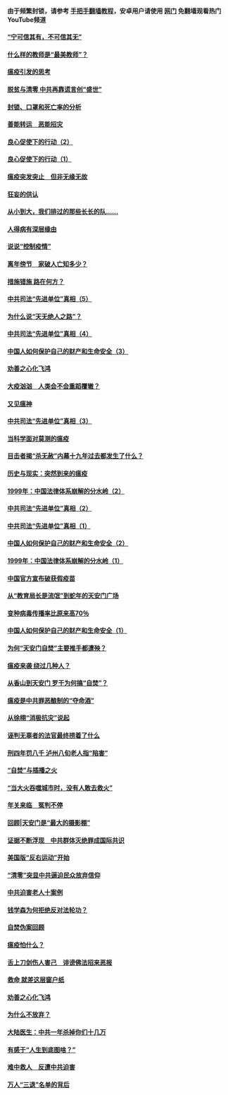 #### 由于频繁封锁，请参考 [手把手翻墙教程](https://github.com/gfw-breaker/guides/wiki/)，安卓用户请使用 [网门](https://github.com/gfw-breaker/nogfw/blob/master/dl.md?t=03111700) 免翻墙观看热门YouTube频道 

#### [“宁可信其有，不可信其无”](../pages/19/421691.md?t=03111700) 

#### [什么样的教师是“最美教师”？](../pages/19/421755.md?t=03111700) 

#### [瘟疫引发的思考](../pages/19/421594.md?t=03111700) 

#### [脱贫与清零 中共再靠谎言创“盛世”](../pages/19/421590.md?t=03111700) 

#### [封锁、口罩和死亡率的分析](../pages/19/421495.md?t=03111700) 

#### [善能转运　恶能招灾](../pages/19/421334.md?t=03111700) 

#### [良心促使下的行动（2）](../pages/19/421361.md?t=03111700) 

#### [良心促使下的行动（1）](../pages/19/421302.md?t=03111700) 

#### [瘟疫突发突止　但非无缘无故](../pages/19/421281.md?t=03111700) 

#### [狂妄的供认](../pages/19/421199.md?t=03111700) 

#### [从小到大，我们排过的那些长长的队……](../pages/19/421243.md?t=03111700) 

#### [人得病有深层缘由](../pages/19/420864.md?t=03111700) 

#### [说说“控制疫情”](../pages/19/420831.md?t=03111700) 

#### [离年傍节　家破人亡知多少？](../pages/19/420563.md?t=03111700) 

#### [措施错施  路在何方？](../pages/19/420076.md?t=03111700) 

#### [中共司法“先进单位”真相（5）](../pages/19/419453.md?t=03111700) 

#### [为什么说“天无绝人之路”？](../pages/19/419618.md?t=03111700) 

#### [中共司法“先进单位”真相（4）](../pages/19/419452.md?t=03111700) 

#### [中国人如何保护自己的财产和生命安全（3）](../pages/19/419405.md?t=03111700) 

#### [劝善之心化飞鸿](../pages/19/418758.md?t=03111700) 

#### [大疫汹汹　人类会不会重蹈覆辙？](../pages/19/419691.md?t=03111700) 

#### [又见瘟神](../pages/19/419225.md?t=03111700) 

#### [中共司法“先进单位”真相（3）](../pages/19/419451.md?t=03111700) 

#### [当科学面对莫测的瘟疫](../pages/19/419625.md?t=03111700) 

#### [目击者揭“杀无赦”内幕十九年过去都发生了什么？](../pages/19/419617.md?t=03111700) 

#### [历史与现实：突然到来的瘟疫](../pages/19/419619.md?t=03111700) 

#### [1999年：中国法律体系崩解的分水岭（2）](../pages/19/419455.md?t=03111700) 

#### [中共司法“先进单位”真相（2）](../pages/19/419450.md?t=03111700) 

#### [中共司法“先进单位”真相（1）](../pages/19/419449.md?t=03111700) 

#### [中国人如何保护自己的财产和生命安全（2）](../pages/19/419404.md?t=03111700) 

#### [1999年：中国法律体系崩解的分水岭（1）](../pages/19/419454.md?t=03111700) 

#### [中国官方宣布破获假疫苗](../pages/19/419504.md?t=03111700) 

#### [从“教育局长是流氓”到蛇年的天安门广场](../pages/19/419470.md?t=03111700) 

#### [变种病毒传播率比原来高70％](../pages/19/419456.md?t=03111700) 

#### [中国人如何保护自己的财产和生命安全（1）](../pages/19/419403.md?t=03111700) 

#### [为何“天安门自焚”主要推手都遭殃？](../pages/19/419348.md?t=03111700) 

#### [瘟疫来袭 绕过几种人？](../pages/19/419349.md?t=03111700) 

#### [从香山到天安门 罗干为何搞“自焚”？](../pages/19/419270.md?t=03111700) 

#### [瘟疫是中共罪恶酿制的“夺命酒”](../pages/19/419223.md?t=03111700) 

#### [从徐栩“消极抗灾”说起](../pages/19/419224.md?t=03111700) 

#### [诬判无辜者的法官最终捞着了什么](../pages/19/419268.md?t=03111700) 

#### [刑四年罚八千 泸州八旬老人指“陷害”](../pages/19/419232.md?t=03111700) 

#### [“自焚”与插播之火](../pages/19/419226.md?t=03111700) 

#### [“当大火吞噬城市时，没有人敢去救火”](../pages/19/419077.md?t=03111700) 

#### [年关来临　冤判不停](../pages/19/419093.md?t=03111700) 

#### [回顾|天安门是“最大的摄影棚”](../pages/19/380866.md?t=03111700) 

#### [证据不断浮现　中共群体灭绝罪成国际共识](../pages/19/419031.md?t=03111700) 

#### [美国版“反右运动”开始](../pages/19/419030.md?t=03111700) 

#### [“清零”突显中共逼迫民众放弃信仰](../pages/19/418995.md?t=03111700) 

#### [中共迫害老人十案例](../pages/19/418831.md?t=03111700) 

#### [钱学森为何拒绝反对法轮功？](../pages/19/418905.md?t=03111700) 

#### [自焚伪案回顾](../pages/19/418799.md?t=03111700) 

#### [瘟疫怕什么？](../pages/19/418800.md?t=03111700) 

#### [舌上刀剑伤人害己　诽谤佛法招来恶报](../pages/19/418731.md?t=03111700) 

#### [救命 就差这层窗户纸](../pages/19/418706.md?t=03111700) 

#### [劝善之心化飞鸿](../pages/19/416766.md?t=03111700) 

#### [为什么不放弃？](../pages/19/418691.md?t=03111700) 

#### [大陆医生：中共一年杀掉你们十几万](../pages/19/418670.md?t=03111700) 

#### [有感于“人生到底图啥？”](../pages/19/418624.md?t=03111700) 

#### [难中救人　反遭中共迫害](../pages/19/418414.md?t=03111700) 

#### [万人“三退”名单的背后](../pages/19/418505.md?t=03111700) 

